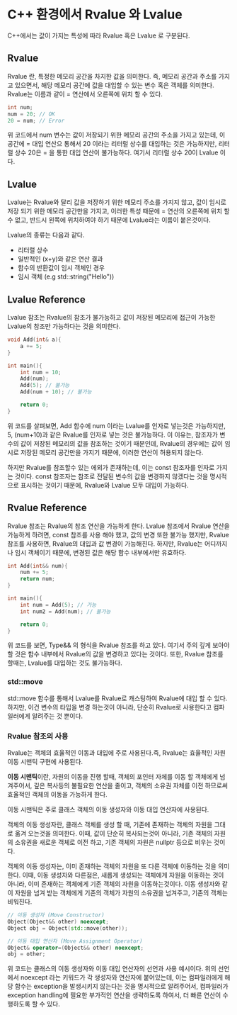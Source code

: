 # C++ 환경에서 Rvalue 와 Lvalue
C++에서는 값이 가지는 특성에 따라 Rvalue 혹은 Lvalue 로 구분된다.

## Rvalue
Rvalue 란, 특정한 메모리 공간을 차지한 값을 의미한다. 즉, 메모리 공간과 주소를 가지고 있으면서, 해당 메모리 공간에 값을 대입할 수 있는 변수 혹은 객체를 의미한다. Rvalue는 이름과 같이 = 연산에서 오른쪽에 위치 할 수 있다. 
```cpp
int num;
num = 20; // OK
20 = num; // Error
```
위 코드에서 num 변수는 값이 저장되기 위한 메모리 공간의 주소을 가지고 있는데, 이 공간에 = 대입 연산으 통해서 20 이라는 리터럴 상수를 대입하는 것은 가능하지만, 리터럴 상수 20은 = 을 통한 대입 연산이 불가능하다. 여기서 리터럴 상수 20이 Lvalue 이다.

## Lvalue
Lvalue는 Rvalue와 달리 값을 저장하기 위한 메모리 주소를 가지지 않고, 값이 임시로 저장 되기 위한 메모리 공간만을 가지고, 이러한 특성 때문에 = 연산의 오른쪽에 위치 할 수 없고, 반드시 왼쪽에 위치하여야 하기 때문에 Lvalue라는 이름이 붙은것이다.

Lvalue의 종류는 다음과 같다.
- 리터럴 상수
- 일반적인 (x+y)와 같은 연산 결과
- 함수의 반환값이 임시 객체인 경우
- 임시 객체 (e.g std::string("Hello"))

## Lvalue Reference
Lvalue 참조는 Rvalue의 참조가 불가능하고 값이 저장된 메모리에 접근이 가능한 Lvalue의 참조만 가능하다는 것을 의미한다.
```cpp
void Add(int& a){
    a += 5;
}

int main(){
    int num = 10;
    Add(num);
    Add(5); // 불가능
    Add(num + 10); // 불가능

    return 0;
}
```

위 코드를 살펴보면, Add 함수에 num 이라는 Lvalue를 인자로 넣는것은 가능하지만, 5, (num+10)과 같은 Rvalue를 인자로 넣는 것은 불가능하다. 이 이유는, 참조자가 변수의 값이 저장된 메모리의 값을 참조하는 것이기 때문인데, Rvalue의 경우에는 값이 임시로 저장된 메모리 공간만을 가지기 때문에, 이러한 연산이 허용되지 않는다.

하지만 Rvalue를 참조할수 있는 에외가 존재하는데, 이는 const 참조자를 인자로 가지는 것이다. const 참조자는 참조로 전달된 변수의 값을 변경하지 않겠다는 것을 명시적으로 표시하는 것이기 때문에, Rvalue와 Lvalue 모두 대입이 가능하다.

## Rvalue Reference
Rvalue 참조는 Rvalue의 참조 연산을 가능하게 한다. Lvalue 참조에서 Rvalue 연산을 가능하게 하려면, const 참조를 사용 해야 했고, 값의 변경 또한 불가능 했지만, Rvalue 참조를 사용하면, Rvalue의 대입과 값 변경이 가능해진다. 하지만, Rvalue는 어디까지나 임시 객체이기 때문에, 변경된 값은 해당 함수 내부에서만 유효하다.

```cpp
int Add(int&& num){
    num += 5;
    return num;
}

int main(){
    int num = Add(5); // 가능
    int num2 = Add(num); // 불가능

    return 0;
}
```

위 코드를 보면, Type&& 의 형식을 Rvalue 참조를 하고 있다. 여기서 주의 깊게 보아야 할 것은 함수 내부에서 Rvalue의 값을 변경하고 있다는 것이다. 또한, Rvalue 참조를 할때는, Lvalue를 대입하는 것도 불가능하다.

### std::move
std::move 함수를 통해서 Lvalue를 Rvalue로 캐스팅하여 Rvalue에 대입 할 수 있다. 하지만, 이건 변수의 타입을 변경 하는것이 아니라, 단순히 Rvalue로 사용한다고 컴파일러에게 알려주는 것 뿐이다.

### Rvalue 참조의 사용
Rvalue는 객체의 효율적인 이동과 대입에 주로 사용된다.즉, Rvalue는 효율적인 자원 이동 시맨틱 구현에 사용된다.

**이동 시맨틱**이란, 자원의 이동을 진행 할때, 객체의 포인터 자체를 이동 할 객체에게 넘겨주어서, 깊은 복사등의 불필요한 연산을 줄이고, 객체의 소유권 자체를 이전 하므로써 효율적인 객체의 이동을 가능하게 한다.

이동 시맨틱은 주로 클래스 객체의 이동 생성자와 이동 대입 연산자에 사용된다.

객체의 이동 생성자란, 클래스 객체를 생성 할 때, 기존에 존재하는 객체의 자원을 그대로 옮겨 오는것을 의미한다. 이때, 값이 단순히 복사되는것이 아니라, 기존 객체의 자원의 소유권을 새로운 객체로 이전 하고, 기존 객체의 자원은 nullptr 등으로 비우는 것이다.

객체의 이동 생성자는, 이미 존재하는 객체의 자원을 또 다른 객체에 이동하는 것을 의미한다. 이때, 이동 생성자와 다른점은, 새롭게 생성되는 객체에게 자원을 이동하는 것이 아니라, 이미 존재하는 객체에게 기존 객체의 자원을 이동하는것이다. 이동 생성자와 같이 자원을 넘겨 받는 객체에게 기존의 객체가 자원의 소유권을 넘겨주고, 기존의 객체는 비워진다.

```cpp
// 이동 생성자 (Move Constructor)
Object(Object&& other) noexcept;
Object obj = Object(std::move(other));

// 이동 대입 연산자 (Move Assignment Operator)
Object& operator=(Object&& other) noexcept;
obj = other;
```

위 코드는 클래스의 이동 생성자와 이동 대입 연산자의 선언과 사용 예시이다. 위의 선언에서 noexcept 라는 키워드가 각 생성자와 연산자에 붙어있는데, 이는 컴파일러에게 해당 함수는 exception을 발생시키지 않는다는 것을 명시적으로 알려주어서, 컴파일러가 exception handling에 필요한 부가적인 연산을 생략하도록 하여서, 더 빠른 연산이 수행하도록 할 수 있다.